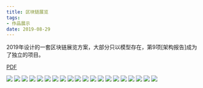 ```yaml
---
title: 区块链展览
tags:
- 作品展示
date: 2019-08-29
---
```


2019年设计的一套区块链展览方案，大部分只以模型存在，第9项[架构报告]成为了独立的项目。

[PDF](manual.pdf)

![](manual-000.png)
![](manual-001.png)
![](manual-002.png)
![](manual-003.png)
![](manual-004.png)
![](manual-005.png)
![](manual-006.png)
![](manual-007.png)
![](manual-008.png)
![](manual-009.png)
![](manual-010.png)
![](manual-011.png)
![](manual-012.png)
![](manual-013.png)
![](manual-014.png)
![](manual-015.png)
![](manual-016.png)
![](manual-017.png)
![](manual-018.png)
![](manual-019.png)